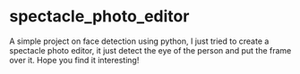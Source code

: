 # spectacle_photo_editor
A simple project on face detection using python, I just tried to create a spectacle photo editor, it just detect the eye of the person and put the frame over it. Hope you find it interesting! 
